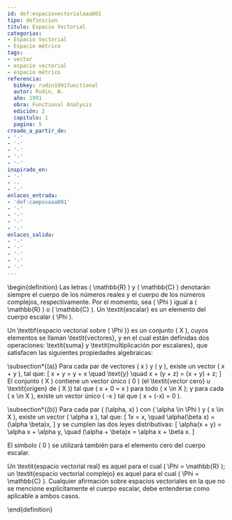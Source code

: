 ```yaml
---
id: def:espaciovectorialaaa001
tipo: definicion
titulo: Espacio Vectorial
categorias:
- Espacio Vectorial
- Espacio métrico
tags:
- vector
- espacio vectorial
- espacio métrico
referencia:
  bibkey: rudin1991functional
  autor: Rudin, W.
  año: 1991
  obra: Functional Analysis
  edición: 2
  capitulo: 1
  pagina: 5
creado_a_partir_de:
- '-'
- '-'
- '-'
- '-'
- '-'
inspirado_en:
- '-'
- --
- '-'
enlaces_entrada:
- 'def:camposaaa001'
- '-'
- '-'
- '-'
- '-'
enlaces_salida:
- '-'
- '-'
- '-'
- '-'
- '-'
---
```


\begin{definition}
Las letras \( \mathbb{R} \) y \( \mathbb{C} \) denotarán siempre el cuerpo de los números reales y el cuerpo de los números complejos, respectivamente. Por el momento, sea \( \Phi \) igual a \( \mathbb{R} \) o \( \mathbb{C} \). Un \textit{escalar} es un elemento del cuerpo escalar \( \Phi \). 

Un \textbf{espacio vectorial sobre \( \Phi \)} es un conjunto \( X \), cuyos elementos se llaman \textit{vectores}, y en el cual están definidas dos operaciones: \textit{suma} y \textit{multiplicación por escalares}, que satisfacen las siguientes propiedades algebraicas:

\subsection*{(a)} 
Para cada par de vectores \( x \) y \( y \), existe un vector \( x + y \), tal que:
\[
x + y = y + x \quad \text{y} \quad x + (y + z) = (x + y) + z;
\]
El conjunto \( X \) contiene un vector único \( 0 \) (el \textit{vector cero} u \textit{origen} de \( X \)) tal que \( x + 0 = x \) para todo \( x \in X \); y para cada \( x \in X \), existe un vector único \( -x \) tal que \( x + (-x) = 0 \).

\subsection*{(b)} 
Para cada par \( (\alpha, x) \) con \( \alpha \in \Phi \) y \( x \in X \), existe un vector \( \alpha x \), tal que:
\[
1x = x, \quad \alpha(\beta x) = (\alpha \beta)x,
\]
y se cumplen las dos leyes distributivas:
\[
\alpha(x + y) = \alpha x + \alpha y, \quad (\alpha + \beta)x = \alpha x + \beta x.
\]

El símbolo \( 0 \) se utilizará también para el elemento cero del cuerpo escalar.

Un \textit{espacio vectorial real} es aquel para el cual \( \Phi = \mathbb{R} \); un \textit{espacio vectorial complejo} es aquel para el cual \( \Phi = \mathbb{C} \). Cualquier afirmación sobre espacios vectoriales en la que no se mencione explícitamente el cuerpo escalar, debe entenderse como aplicable a ambos casos.

\end{definition}

